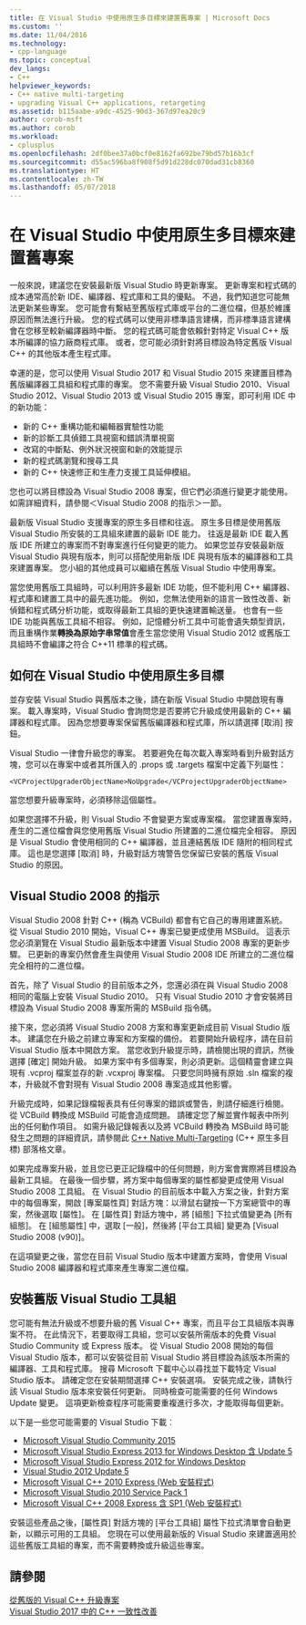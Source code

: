```yaml
---
title: 在 Visual Studio 中使用原生多目標來建置舊專案 | Microsoft Docs
ms.custom: ''
ms.date: 11/04/2016
ms.technology:
- cpp-language
ms.topic: conceptual
dev_langs:
- C++
helpviewer_keywords:
- C++ native multi-targeting
- upgrading Visual C++ applications, retargeting
ms.assetid: b115aabe-a9dc-4525-90d3-367d97ea20c9
author: corob-msft
ms.author: corob
ms.workload:
- cplusplus
ms.openlocfilehash: 2df0bee37a0bcf0e8162fa692be79bd57b16b3cf
ms.sourcegitcommit: d55ac596ba8f908f5d91d228dc070dad31cb8360
ms.translationtype: HT
ms.contentlocale: zh-TW
ms.lasthandoff: 05/07/2018
---
```

# <a name="use-native-multi-targeting-in-visual-studio-to-build-old-projects"></a>在 Visual Studio 中使用原生多目標來建置舊專案

一般來說，建議您在安裝最新版 Visual Studio 時更新專案。 更新專案和程式碼的成本通常高於新 IDE、編譯器、程式庫和工具的優點。 不過，我們知道您可能無法更新某些專案。 您可能會有繫結至舊版程式庫或平台的二進位檔，但基於維護原因而無法進行升級。 您的程式碼可以使用非標準語言建構，而非標準語言建構會在您移至較新編譯器時中斷。 您的程式碼可能會依賴針對特定 Visual C++ 版本所編譯的協力廠商程式庫。 或者，您可能必須針對將目標設為特定舊版 Visual C++ 的其他版本產生程式庫。

幸運的是，您可以使用 Visual Studio 2017 和 Visual Studio 2015 來建置目標為舊版編譯器工具組和程式庫的專案。 您不需要升級 Visual Studio 2010、Visual Studio 2012、Visual Studio 2013 或 Visual Studio 2015 專案，即可利用 IDE 中的新功能：

 - 新的 C++ 重構功能和編輯器實驗性功能
 - 新的診斷工具偵錯工具視窗和錯誤清單視窗
 - 改寫的中斷點、例外狀況視窗和新的效能提示
 - 新的程式碼瀏覽和搜尋工具
 - 新的 C++ 快速修正和生產力支援工具延伸模組。

您也可以將目標設為 Visual Studio 2008 專案，但它們必須進行變更才能使用。 如需詳細資料，請參閱＜Visual Studio 2008 的指示＞一節。

最新版 Visual Studio 支援專案的原生多目標和往返。 原生多目標是使用舊版 Visual Studio 所安裝的工具組來建置的最新 IDE 能力。 往返是最新 IDE 載入舊版 IDE 所建立的專案而不對專案進行任何變更的能力。 如果您並存安裝最新版 Visual Studio 與現有版本，則可以搭配使用新版 IDE 與現有版本的編譯器和工具來建置專案。 您小組的其他成員可以繼續在舊版 Visual Studio 中使用專案。

當您使用舊版工具組時，可以利用許多最新 IDE 功能，但不能利用 C++ 編譯器、程式庫和建置工具中的最先進功能。 例如，您無法使用新的語言一致性改善、新偵錯和程式碼分析功能，或取得最新工具組的更快速建置輸送量。 也會有一些 IDE 功能與舊版工具組不相容。 例如，記憶體分析工具中可能會遺失類型資訊，而且重構作業**轉換為原始字串常值**會產生當您使用 Visual Studio 2012 或舊版工具組時不會編譯之符合 C++11 標準的程式碼。

## <a name="how-to-use-native-multi-targeting-in-visual-studio"></a>如何在 Visual Studio 中使用原生多目標

並存安裝 Visual Studio 與舊版本之後，請在新版 Visual Studio 中開啟現有專案。 載入專案時，Visual Studio 會詢問您是否要將它升級成使用最新的 C++ 編譯器和程式庫。 因為您想要專案保留舊版編譯器和程式庫，所以請選擇 [取消] 按鈕。

Visual Studio 一律會升級您的專案。 若要避免在每次載入專案時看到升級對話方塊，您可以在專案中或者其所匯入的 .props 或 .targets 檔案中定義下列屬性：

`<VCProjectUpgraderObjectName>NoUpgrade</VCProjectUpgraderObjectName>`

當您想要升級專案時，必須移除這個屬性。

如果您選擇不升級，則 Visual Studio 不會變更方案或專案檔。 當您建置專案時，產生的二進位檔會與您使用舊版 Visual Studio 所建置的二進位檔完全相容。 原因是 Visual Studio 會使用相同的 C++ 編譯器，並且連結舊版 IDE 隨附的相同程式庫。 這也是您選擇 [取消] 時，升級對話方塊警告您保留已安裝的舊版 Visual Studio 的原因。

## <a name="instructions-for-visual-studio-2008"></a>Visual Studio 2008 的指示  
  
Visual Studio 2008 針對 C++ (稱為 VCBuild) 都會有它自己的專用建置系統。 從 Visual Studio 2010 開始，Visual C++ 專案已變更成使用 MSBuild。 這表示您必須瀏覽在 Visual Studio 最新版本中建置 Visual Studio 2008 專案的更新步驟。 已更新的專案仍然會產生與使用 Visual Studio 2008 IDE 所建立的二進位檔完全相符的二進位檔。

首先，除了 Visual Studio 的目前版本之外，您還必須在與 Visual Studio 2008 相同的電腦上安裝 Visual Studio 2010。 只有 Visual Studio 2010 才會安裝將目標設為 Visual Studio 2008 專案所需的 MSBuild 指令碼。 

接下來，您必須將 Visual Studio 2008 方案和專案更新成目前 Visual Studio 版本。 建議您在升級之前建立專案和方案檔的備份。 若要開始升級程序，請在目前 Visual Studio 版本中開啟方案。 當您收到升級提示時，請檢閱出現的資訊，然後選擇 [確定] 開始升級。 如果方案中有多個專案，則必須更新。這個精靈會建立與現有 .vcproj 檔案並存的新 .vcxproj 專案檔。 只要您同時擁有原始 .sln 檔案的複本，升級就不會對現有 Visual Studio 2008 專案造成其他影響。

升級完成時，如果記錄檔報表具有任何專案的錯誤或警告，則請仔細進行檢閱。 從 VCBuild 轉換成 MSBuild 可能會造成問題。 請確定您了解並實作報表中所列出的任何動作項目。 如需升級記錄報表以及將 VCBuild 轉換為 MSBuild 時可能發生之問題的詳細資訊，請參閱此 [C++ Native Multi-Targeting](https://blogs.msdn.microsoft.com/vcblog/2009/12/08/c-native-multi-targeting/) (C++ 原生多目標) 部落格文章。

如果完成專案升級，並且您已更正記錄檔中的任何問題，則方案會實際將目標設為最新工具組。 在最後一個步驟，將方案中每個專案的屬性都變更成使用 Visual Studio 2008 工具組。 在 Visual Studio 的目前版本中載入方案之後，針對方案中的每個專案，開啟 [專案屬性頁] 對話方塊：以滑鼠右鍵按一下方案總管中的專案，然後選取 [屬性]。 在 [屬性頁] 對話方塊中，將 [組態] 下拉式值變更為 [所有組態]。 在 [組態屬性] 中，選取 [一般]，然後將 [平台工具組] 變更為 [Visual Studio 2008 (v90)]。

在這項變更之後，當您在目前 Visual Studio 版本中建置方案時，會使用 Visual Studio 2008 編譯器和程式庫來產生專案二進位檔。

## <a name="install-an-older-visual-studio-toolset"></a>安裝舊版 Visual Studio 工具組

您可能有無法升級或不想要升級的舊 Visual C++ 專案，而且平台工具組版本與專案不符。 在此情況下，若要取得工具組，您可以安裝所需版本的免費 Visual Studio Community 或 Express 版本。 從 Visual Studio 2008 開始的每個 Visual Studio 版本，都可以安裝從目前 Visual Studio 將目標設為該版本所需的編譯器、工具和程式庫。 搜尋 Microsoft 下載中心以尋找並下載特定 Visual Studio 版本。 請確定您在安裝期間選擇 C++ 安裝選項。 安裝完成之後，請執行該 Visual Studio 版本來安裝任何更新。 同時檢查可能需要的任何 Windows Update 變更。 這項更新檢查程序可能需要重複進行多次，才能取得每個更新。

以下是一些您可能需要的 Visual Studio 下載︰

  - [Microsoft Visual Studio Community 2015](https://www.microsoft.com/en-us/download/details.aspx?id=48146)  
  - [Microsoft Visual Studio Express 2013 for Windows Desktop 含 Update 5](https://www.microsoft.com/en-us/download/details.aspx?id=48131)  
  - [Microsoft Visual Studio Express 2012 for Windows Desktop](https://www.microsoft.com/en-us/download/details.aspx?id=34673)  
  - [Visual Studio 2012 Update 5](https://www.microsoft.com/en-us/download/details.aspx?id=34673)  
  - [Microsoft Visual C++ 2010 Express (Web 安裝程式)](https://download.microsoft.com/download/1/D/9/1D9A6C0E-FC89-43EE-9658-B9F0E3A76983/vc_web.exe)  
  - [Microsoft Visual Studio 2010 Service Pack 1](https://www.microsoft.com/en-us/download/details.aspx?id=23691)  
  - [Microsoft Visual C++ 2008 Express 含 SP1 (Web 安裝程式)](https://go.microsoft.com/?linkid=7729279)  

安裝這些產品之後，[屬性頁] 對話方塊的 [平台工具組] 屬性下拉式清單會自動更新，以顯示可用的工具組。 您現在可以使用最新版的 Visual Studio 來建置適用於這些舊版工具組的專案，而不需要轉換或升級這些專案。

## <a name="see-also"></a>請參閱

[從舊版的 Visual C++ 升級專案](upgrading-projects-from-earlier-versions-of-visual-cpp.md)  
[Visual Studio 2017 中的 C++ 一致性改善](../cpp-conformance-improvements-2017.md)  
